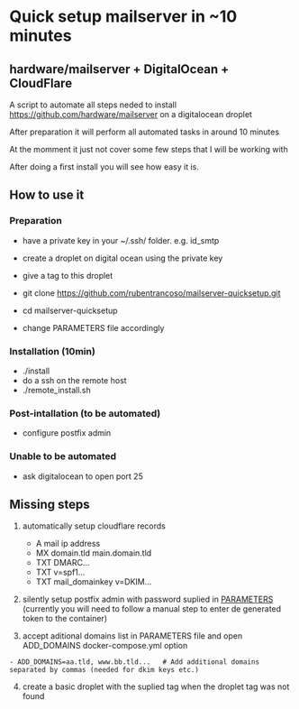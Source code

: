 # Quick setup mailserver in ~10 minutes
## hardware/mailserver + DigitalOcean + CloudFlare

A script to automate all steps neded to install https://github.com/hardware/mailserver on a digitalocean droplet

After preparation it will perform all automated tasks in around 10 minutes

At the momment it just not cover some few steps that I will be working with

After doing a first install you will see how easy it is.

## How to use it

### Preparation

- have a private key in your ~/.ssh/ folder. e.g. id_smtp
- create a droplet on digital ocean using the private key
- give a tag to this droplet

- git clone https://github.com/rubentrancoso/mailserver-quicksetup.git
- cd mailserver-quicksetup
- change PARAMETERS file accordingly

### Installation (10min)

- ./install
- do a ssh on the remote host
- ./remote_install.sh

### Post-intallation (to be automated)

- configure postfix admin

### Unable to be automated

- ask digitalocean to open port 25

## Missing steps

1. automatically setup cloudflare records

   - A mail ip address
   - MX domain.tld main.domain.tld
   - TXT DMARC...
   - TXT v=spf1...
   - TXT mail_domainkey v=DKIM...
   
2. silently setup postfix admin with password suplied in [PARAMETERS](PARAMETERS) (currently you will need to follow a manual step to enter de generated token to the container)

3. accept aditional domains list in PARAMETERS file and open ADD_DOMAINS docker-compose.yml option
```
- ADD_DOMAINS=aa.tld, www.bb.tld...   # Add additional domains separated by commas (needed for dkim keys etc.)
```

4. create a basic droplet with the suplied tag when the droplet tag was not found

